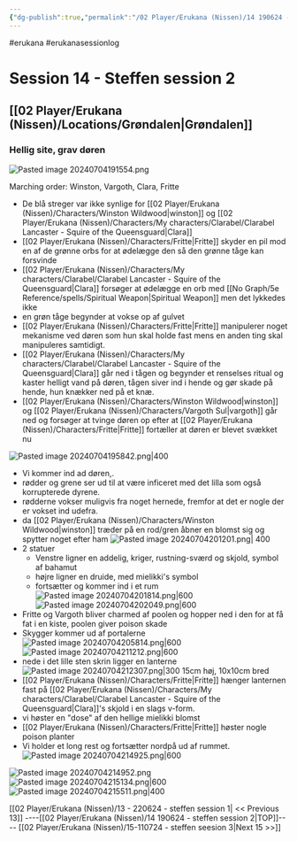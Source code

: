 ```yaml
---
{"dg-publish":true,"permalink":"/02 Player/Erukana (Nissen)/14 190624 - steffen session 2/"}
---
```


#erukana #erukanasessionlog 

# Session 14 - Steffen session 2 
## [[02 Player/Erukana (Nissen)/Locations/Grøndalen\|Grøndalen]]
### Hellig site, grav døren 
![Pasted image 20240704191554.png](/img/user/10%20Attachments/Pasted%20image%2020240704191554.png)

Marching order: Winston, Vargoth, Clara, Fritte 

- De blå streger var ikke synlige for [[02 Player/Erukana (Nissen)/Characters/Winston Wildwood\|winston]] og [[02 Player/Erukana (Nissen)/Characters/My characters/Clarabel/Clarabel Lancaster - Squire of the Queensguard\|Clara]] 
- [[02 Player/Erukana (Nissen)/Characters/Fritte\|Fritte]] skyder en pil mod en af de grønne orbs for at ødelægge den så den grønne tåge kan forsvinde 
- [[02 Player/Erukana (Nissen)/Characters/My characters/Clarabel/Clarabel Lancaster - Squire of the Queensguard\|Clara]] forsøger at ødelægge en orb med [[No Graph/5e Reference/spells/Spiritual Weapon\|Spiritual Weapon]] men det lykkedes ikke
- en grøn tåge begynder at vokse op af gulvet
- [[02 Player/Erukana (Nissen)/Characters/Fritte\|Fritte]] manipulerer noget mekanisme ved døren som hun skal holde fast mens en anden ting skal manipuleres samtidigt.
- [[02 Player/Erukana (Nissen)/Characters/My characters/Clarabel/Clarabel Lancaster - Squire of the Queensguard\|Clara]] går ned i tågen og begynder et renselses ritual og kaster helligt vand på døren, tågen siver ind i hende og gør skade på hende, hun knækker ned på et knæ. 
- [[02 Player/Erukana (Nissen)/Characters/Winston Wildwood\|winston]] og [[02 Player/Erukana (Nissen)/Characters/Vargoth Sul\|vargoth]] går ned og forsøger at tvinge døren op efter at [[02 Player/Erukana (Nissen)/Characters/Fritte\|Fritte]] fortæller at døren er blevet svækket nu 

![Pasted image 20240704195842.png|400](/img/user/10%20Attachments/Pasted%20image%2020240704195842.png) 
- Vi kommer ind ad døren,. 
- rødder og grene ser ud til at være inficeret med det lilla som også korrupterede dyrene.
- rødderne vokser muligvis fra noget hernede, fremfor at det er nogle der er vokset ind udefra. 
- da [[02 Player/Erukana (Nissen)/Characters/Winston Wildwood\|winston]] træder på en rod/gren åbner en blomst sig og spytter noget efter ham 
![Pasted image 20240704201201.png| 400](/img/user/10%20Attachments/Pasted%20image%2020240704201201.png)
- 2 statuer 
	- Venstre ligner en addelig, kriger, rustning-sværd og skjold, symbol af bahamut 
	- højre ligner en druide, med mielikki's symbol 
	- fortsætter og kommer ind i et rum 
 ![Pasted image 20240704201814.png|600](/img/user/10%20Attachments/Pasted%20image%2020240704201814.png)
 ![Pasted image 20240704202049.png|600](/img/user/10%20Attachments/Pasted%20image%2020240704202049.png)
 - Fritte og Vargoth bliver charmed af poolen og hopper ned i den for at få fat i en kiste, poolen giver poison skade
 - Skygger kommer ud af portalerne
 ![Pasted image 20240704205814.png|600](/img/user/10%20Attachments/Pasted%20image%2020240704205814.png)
 ![Pasted image 20240704211212.png|600](/img/user/10%20Attachments/Pasted%20image%2020240704211212.png)
  - nede i det lille sten skrin ligger en lanterne 
  ![Pasted image 20240704212307.png|300](/img/user/10%20Attachments/Pasted%20image%2020240704212307.png)
  15cm høj, 10x10cm bred 
  - [[02 Player/Erukana (Nissen)/Characters/Fritte\|Fritte]] hænger lanternen fast på [[02 Player/Erukana (Nissen)/Characters/My characters/Clarabel/Clarabel Lancaster - Squire of the Queensguard\|Clara]]'s skjold i en slags v-form.
  - vi høster en "dose" af den hellige mielikki blomst 
  - [[02 Player/Erukana (Nissen)/Characters/Fritte\|Fritte]] høster nogle poison planter 
  - Vi holder et long rest og fortsætter nordpå ud af rummet. 
![Pasted image 20240704214925.png|600](/img/user/10%20Attachments/Pasted%20image%2020240704214925.png)

  ![Pasted image 20240704214952.png](/img/user/10%20Attachments/Pasted%20image%2020240704214952.png)
  ![Pasted image 20240704215134.png|600](/img/user/10%20Attachments/Pasted%20image%2020240704215134.png)
  ![Pasted image 20240704215511.png|400](/img/user/10%20Attachments/Pasted%20image%2020240704215511.png)

[[02 Player/Erukana (Nissen)/13 - 220624 - steffen session 1\| << Previous 13]] ----[[02 Player/Erukana (Nissen)/14 190624 - steffen session 2\|TOP]]---- [[02 Player/Erukana (Nissen)/15-110724 - steffen seesion 3\|Next 15 >>]]
